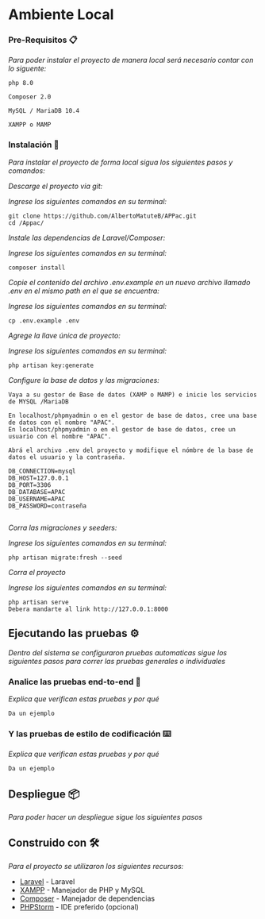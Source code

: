 # Ambiente Local

### Pre-Requisitos 📋

_Para poder instalar el proyecto de manera local será necesario contar con lo siguente:_

```
php 8.0
```

```
Composer 2.0
```

```
MySQL / MariaDB 10.4
```

```
XAMPP o MAMP
```


### Instalación 🔧

_Para instalar el proyecto de forma local sigua los siguientes pasos y comandos:_

_Descarge el proyecto via git:_

_Ingrese los siguientes comandos en su terminal:_

```cd /path-de-su-eleccion/
git clone https://github.com/AlbertoMatuteB/APPac.git
cd /Appac/
```
_Instale las dependencias de Laravel/Composer:_

_Ingrese los siguientes comandos en su terminal:_
```
composer install
```

_Copie el contenido del archivo .env.example en un nuevo archivo llamado .env en el mismo path en el que se encuentra:_

_Ingrese los siguientes comandos en su terminal:_

```
cp .env.example .env
```

_Agrege la llave única de proyecto:_

_Ingrese los siguientes comandos en su terminal:_

```
php artisan key:generate
```

_Configure la base de datos y las migraciones:_

```
Vaya a su gestor de Base de datos (XAMP o MAMP) e inicie los servicios de MYSQL /MariaDB

En localhost/phpmyadmin o en el gestor de base de datos, cree una base de datos con el nombre "APAC".
En localhost/phpmyadmin o en el gestor de base de datos, cree un usuario con el nombre "APAC".
```

```
Abrá el archivo .env del proyecto y modifique el nómbre de la base de datos el usuario y la contraseña.

DB_CONNECTION=mysql
DB_HOST=127.0.0.1
DB_PORT=3306
DB_DATABASE=APAC
DB_USERNAME=APAC
DB_PASSWORD=contraseña
 
```

_Corra las migraciones y seeders:_

_Ingrese los siguientes comandos en su terminal:_

```
php artisan migrate:fresh --seed
```

_Corra el proyecto_

_Ingrese los siguientes comandos en su terminal:_

```
php artisan serve
Debera mandarte al link http://127.0.0.1:8000
```


## Ejecutando las pruebas ⚙️

_Dentro del sistema se configuraron pruebas automaticas sigue los siguientes pasos para correr las pruebas generales o individuales_

### Analice las pruebas end-to-end 🔩

_Explica que verifican estas pruebas y por qué_

```
Da un ejemplo
```

### Y las pruebas de estilo de codificación ⌨️

_Explica que verifican estas pruebas y por qué_

```
Da un ejemplo
```

## Despliegue 📦

_Para poder hacer un despliegue sigue los siguientes pasos_

## Construido con 🛠️

_Para el proyecto se utilizaron los siguientes recursos:_

* [Laravel](https://laravel.com/) - Laravel 
* [XAMPP](https://www.apachefriends.org/download.html) - Manejador de PHP y MySQL
* [Composer](https://getcomposer.org/) - Manejador de dependencias
* [PHPStorm](https://www.jetbrains.com/phpstorm/) - IDE preferido (opcional)